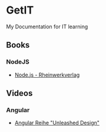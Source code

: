 # GetIT
My Documentation for IT learning

## Books
  ### NodeJS
  * [Node.js - Rheinwerkverlag](https://www.rheinwerk-verlag.de/nodejs_4630/)
  
## Videos
  ### Angular 
  * [Angular Reihe "Unleashed Design"](https://www.youtube.com/watch?v=yS6QKQkfw_w&list=PLwG0hu96Rc0oK1MJ3zfFRPqpmMJJ7Bn_g&index=1)
